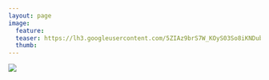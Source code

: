 ```yaml
---
layout: page
image:
  feature:
  teaser: https://lh3.googleusercontent.com/5ZIAz9brS7W_KOyS03So8iKNDubYOF420l8oq0e4ldA=w245-h163-no
  thumb:
---
```


![](https://lh3.googleusercontent.com/tpPYdorryqyQ0n41S5BVE-DQxg3zOZaBSUuKOfa6ljU=w800)
